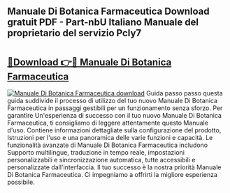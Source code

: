 ## Manuale Di Botanica Farmaceutica Download gratuit PDF - Part-nbU Italiano Manuale del proprietario del servizio PcIy7

# <h2><a href="http://df9x74x.blite.top/?on=Manuale+Di+Botanica+Farmaceutica">🔗Download 👉🔴 Manuale Di Botanica Farmaceutica</a></h2>

[![Manuale Di Botanica Farmaceutica download](https://i.imgur.com/lujVjoI.png)](http://df9x74x.blite.top/?on=Manuale+Di+Botanica+Farmaceutica)
Guida passo passo questa guida suddivide il processo di utilizzo del tuo nuovo Manuale Di Botanica Farmaceutica in passaggi gestibili per un funzionamento senza sforzo. Per garantire Un'esperienza di successo con il tuo nuovo Manuale Di Botanica Farmaceutica, ti consigliamo di leggere attentamente questo Manuale d'uso. Contiene informazioni dettagliate sulla configurazione del prodotto, Istruzioni per l'uso e una panoramica delle varie funzioni e capacità. Le funzionalità avanzate di Manuale Di Botanica Farmaceutica includono Supporto multilingue, traduzione in tempo reale, impostazioni personalizzabili e sincronizzazione automatica, tutte accessibili e personalizzate dall'interfaccia. Il tuo successo è la nostra priorità Manuale Di Botanica Farmaceutica. Ci impegniamo a offrirti la migliore esperienza possibile.
